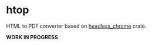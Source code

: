 # htop

HTML to PDF converter based on [headless_chrome](https://crates.io/crates/headless_chrome) crate.

**WORK IN PROGRESS**

